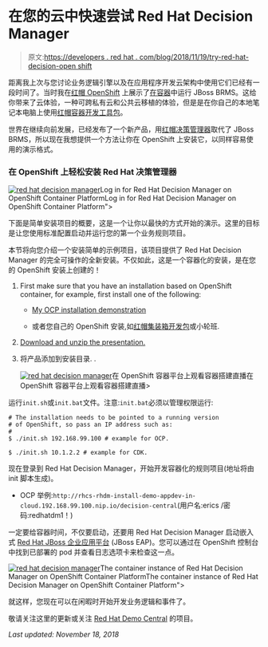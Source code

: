 # 在您的云中快速尝试 Red Hat Decision Manager

> 原文:[https://developers . red hat . com/blog/2018/11/19/try-red-hat-decision-open shift](https://developers.redhat.com/blog/2018/11/19/try-red-hat-decision-openshift)

距离我上次与您讨论业务逻辑引擎以及在应用程序开发云架构中使用它们已经有一段时间了。当时我在[红帽 OpenShift](https://www.openshift.com/) 上展示了[在容器](http://www.schabell.org/2016/12/appdev-cloud-howto-run-jboss-brms-in-container.html)中运行 JBoss BRMS。这给你带来了云体验，一种可跨私有云和公共云移植的体验，但是是在你自己的本地笔记本电脑上使用[红帽容器开发工具包](https://developers.redhat.com/products/cdk/overview/)。

世界在继续向前发展，已经发布了一个新产品，用[红帽决策管理器](https://developers.redhat.com/products/red-hat-decision-manager/overview/)取代了 JBoss BRMS，所以现在我想提供一个方法让你在 OpenShift 上安装它，以同样容易使用的演示格式。

### 在 OpenShift 上轻松安装 Red Hat 决策管理器

[![red hat decision manager](../Images/e50127109b76ba3cee5316785058d7d8.png "rhdm-ocp-console")](/sites/default/files/blog/2018/11/rhdm-ocp-console.png)Log in for Red Hat Decision Manager on OpenShift Container PlatformLog in for Red Hat Decision Manager on OpenShift Container Platform">

下面是简单安装项目的概要，这是一个让你以最快的方式开始的演示。这里的目标是让您使用标准配置启动并运行您的第一个业务规则项目。

本节将向您介绍一个安装简单的示例项目，该项目提供了 Red Hat Decision Manager 的完全可操作的全新安装。不仅如此，这是一个容器化的安装，是在您的 OpenShift 安装上创建的！

1.  First make sure that you have an installation based on OpenShift container, for example, first install one of the following:

    *   [My OCP installation demonstration](https://gitlab.com/redhatdemocentral/ocp-install-demo)

    *   或者您自己的 OpenShift 安装,如[红帽集装箱开发包](https://developers.redhat.com/products/cdk/overview/)或小轮班.

2.  [Download and unzip the presentation.](https://gitlab.com/redhatdemocentral/rhcs-rhdm-install-demo/-/archive/master/rhcs-rhdm-install-demo-master.zip)

3.  将产品添加到安装目录. .

    [![red hat decision manager](../Images/ccccc742bfec44e68f0360d4397bbfe5.png "rhdm-build-ocp")](/sites/default/files/blog/2018/11/rhdm-build-ocp.png)在 OpenShift 容器平台上观看容器搭建直播在 OpenShift 容器平台上观看容器搭建直播>

运行`init.sh`或`init.bat`文件。注意:`init.bat`必须以管理权限运行:

```
# The installation needs to be pointed to a running version
# of OpenShift, so pass an IP address such as:
#
$ ./init.sh 192.168.99.100 # example for OCP.

$ ./init.sh 10.1.2.2 # example for CDK.
```

现在登录到 Red Hat Decision Manager，开始开发容器化的规则项目(地址将由 init 脚本生成)。

*   OCP 举例:`http://rhcs-rhdm-install-demo-appdev-in-cloud.192.168.99.100.nip.io/decision-central`(用户名:erics /密码:redhatdm1！)

一定要给容器时间，不仅要启动，还要用 Red Hat Decision Manager 启动嵌入式 [Red Hat JBoss 企业应用平台](https://developers.redhat.com/products/eap/overview/) (JBoss EAP)。您可以通过在 OpenShift 控制台中找到已部署的 pod 并查看日志选项卡来检查这一点。

[![red hat decision manager](../Images/a4a7143b57efbe9518ed4665a1de0574.png "rhdm-pod-ocp")](/sites/default/files/blog/2018/11/rhdm-pod-ocp.png)The container instance of Red Hat Decision Manager on OpenShift Container PlatformThe container instance of Red Hat Decision Manager on OpenShift Container Platform">

就这样，您现在可以在闲暇时开始开发业务逻辑和事件了。

敬请关注这里的更新或关注 [Red Hat Demo Central](https://gitlab.com/redhatdemocentral) 的项目。

*Last updated: November 18, 2018*